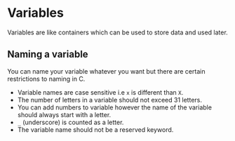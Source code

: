 # Variables

Variables are like containers which can be used to store data and used later.

## Naming a variable

You can name your variable whatever you want but there are certain restrictions to naming in C.

- Variable names are case sensitive i.e `x` is different than `X`.
- The number of letters in a variable should not exceed 31 letters.
- You can add numbers to variable however the name of the variable should always start with a letter.
- `_` (underscore) is counted as a letter.
- The variable name should not be a reserved keyword.  
